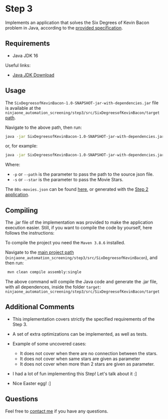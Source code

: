 # Step 3

Implements an application that solves the Six Degrees of Kevin Bacon problem in Java, according to the [provided specification](../step-three-six-degrees.feature).

## Requirements

- Java JDK 16

Useful links:
- [Java JDK Download](https://www.oracle.com/java/technologies/javase/jdk16-archive-downloads.html)

## Usage

The `SixDegreesofKevinBacon-1.0-SNAPSHOT-jar-with-dependencies.jar` file is available at the `ninjaone_automation_screening/step3/src/SixDegreesofKevinBacon/target` [path](../src/SixDegreesofKevinBacon/target).

Navigate to the above path, then run:


```bash
java -jar SixDegreesofKevinBacon-1.0-SNAPSHOT-jar-with-dependencies.jar -p "C:\Path\to\json\80s-movies.json" -s "Tom Cruise"
```

or, for example: 

```bash
java -jar SixDegreesofKevinBacon-1.0-SNAPSHOT-jar-with-dependencies.jar -p "C:\Path\to\json\80s-movies.json" -s "Tom Cruise" -s "Sylvester Stallone"
```

Where: 
- `-p` or `--path` is the parameter to pass the path to the source json file.
- `-s` or `--star` is the parameter to pass the Movie Stars.

The `80s-movies.json` can be found [here](../../data/80s-movies.json), or generated with the [Step 2 application](../../step2).

## Compiling

The .jar file of the implementation was provided to make the application execution easier. Still, if you want to compile the code by yourself, here follows the instructions:

To compile the project you need the `Maven 3.8.6` installed.

Navigate to the [main project path](./SixDegreesofKevinBacon) (`ninjaone_automation_screening/step3/src/SixDegreesofKevinBacon`), and then run:

```bash
 mvn clean compile assembly:single
```

The above command will compile the Java code and generate the .jar file, with all dependences, inside the folder `target`:
`ninjaone_automation_screening/step3/src/SixDegreesofKevinBacon/target`

## Additional Comments
- This implementation covers strictly the specified requirements of the Step 3.
- A set of extra optimizations can be implemented, as well as tests.
- Example of some uncovered cases:
  - It does not cover when there are no connection between the stars.
  - It does not cover when same stars are given as parameter
  - It does not cover when more than 2 stars are given as parameter.
 
- I had a lot of fun implementing this Step! Let's talk about it :]
- Nice Easter egg! :]

## Questions
Feel free to [contact me](mailto:lualjsantos@gmail.com) if you have any questions.
